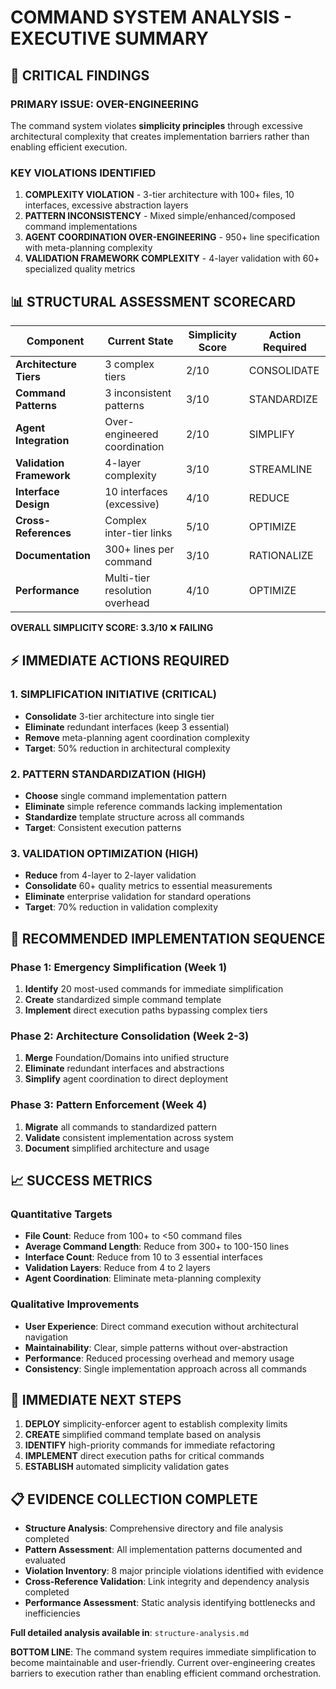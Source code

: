 
# COMMAND SYSTEM ANALYSIS - EXECUTIVE SUMMARY

## 🚨 CRITICAL FINDINGS

### **PRIMARY ISSUE: OVER-ENGINEERING**
The command system violates **simplicity principles** through excessive architectural complexity that creates implementation barriers rather than enabling efficient execution.

### **KEY VIOLATIONS IDENTIFIED**

1. **COMPLEXITY VIOLATION** - 3-tier architecture with 100+ files, 10 interfaces, excessive abstraction layers
2. **PATTERN INCONSISTENCY** - Mixed simple/enhanced/composed command implementations  
3. **AGENT COORDINATION OVER-ENGINEERING** - 950+ line specification with meta-planning complexity
4. **VALIDATION FRAMEWORK COMPLEXITY** - 4-layer validation with 60+ specialized quality metrics


## 📊 STRUCTURAL ASSESSMENT SCORECARD

| Component | Current State | Simplicity Score | Action Required |
|-----------|---------------|------------------|-----------------|
| **Architecture Tiers** | 3 complex tiers | 2/10 | CONSOLIDATE |
| **Command Patterns** | 3 inconsistent patterns | 3/10 | STANDARDIZE |
| **Agent Integration** | Over-engineered coordination | 2/10 | SIMPLIFY |
| **Validation Framework** | 4-layer complexity | 3/10 | STREAMLINE |
| **Interface Design** | 10 interfaces (excessive) | 4/10 | REDUCE |
| **Cross-References** | Complex inter-tier links | 5/10 | OPTIMIZE |
| **Documentation** | 300+ lines per command | 3/10 | RATIONALIZE |
| **Performance** | Multi-tier resolution overhead | 4/10 | OPTIMIZE |

**OVERALL SIMPLICITY SCORE: 3.3/10** ❌ **FAILING**


## ⚡ IMMEDIATE ACTIONS REQUIRED

### **1. SIMPLIFICATION INITIATIVE (CRITICAL)**
- **Consolidate** 3-tier architecture into single tier
- **Eliminate** redundant interfaces (keep 3 essential)  
- **Remove** meta-planning agent coordination complexity
- **Target**: 50% reduction in architectural complexity

### **2. PATTERN STANDARDIZATION (HIGH)**
- **Choose** single command implementation pattern
- **Eliminate** simple reference commands lacking implementation
- **Standardize** template structure across all commands
- **Target**: Consistent execution patterns

### **3. VALIDATION OPTIMIZATION (HIGH)**
- **Reduce** from 4-layer to 2-layer validation
- **Consolidate** 60+ quality metrics to essential measurements
- **Eliminate** enterprise validation for standard operations
- **Target**: 70% reduction in validation complexity


## 🎯 RECOMMENDED IMPLEMENTATION SEQUENCE

### **Phase 1: Emergency Simplification (Week 1)**
1. **Identify** 20 most-used commands for immediate simplification
2. **Create** standardized simple command template
3. **Implement** direct execution paths bypassing complex tiers

### **Phase 2: Architecture Consolidation (Week 2-3)**
1. **Merge** Foundation/Domains into unified structure  
2. **Eliminate** redundant interfaces and abstractions
3. **Simplify** agent coordination to direct deployment

### **Phase 3: Pattern Enforcement (Week 4)**
1. **Migrate** all commands to standardized pattern
2. **Validate** consistent implementation across system
3. **Document** simplified architecture and usage


## 📈 SUCCESS METRICS

### **Quantitative Targets**
- **File Count**: Reduce from 100+ to <50 command files
- **Average Command Length**: Reduce from 300+ to 100-150 lines
- **Interface Count**: Reduce from 10 to 3 essential interfaces
- **Validation Layers**: Reduce from 4 to 2 layers
- **Agent Coordination**: Eliminate meta-planning complexity

### **Qualitative Improvements**
- **User Experience**: Direct command execution without architectural navigation
- **Maintainability**: Clear, simple patterns without over-abstraction
- **Performance**: Reduced processing overhead and memory usage
- **Consistency**: Single implementation approach across all commands


## 🔧 IMMEDIATE NEXT STEPS

1. **DEPLOY** simplicity-enforcer agent to establish complexity limits
2. **CREATE** simplified command template based on analysis
3. **IDENTIFY** high-priority commands for immediate refactoring
4. **IMPLEMENT** direct execution paths for critical commands
5. **ESTABLISH** automated simplicity validation gates


## 📋 EVIDENCE COLLECTION COMPLETE

- **Structure Analysis**: Comprehensive directory and file analysis completed
- **Pattern Assessment**: All implementation patterns documented and evaluated  
- **Violation Inventory**: 8 major principle violations identified with evidence
- **Cross-Reference Validation**: Link integrity and dependency analysis completed
- **Performance Assessment**: Static analysis identifying bottlenecks and inefficiencies

**Full detailed analysis available in**: `structure-analysis.md`


**BOTTOM LINE**: The command system requires immediate simplification to become maintainable and user-friendly. Current over-engineering creates barriers to execution rather than enabling efficient command orchestration.
